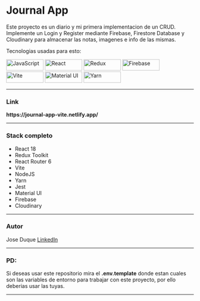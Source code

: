 # Journal App 
Este proyecto es un diario y mi primera implementacion de un CRUD.
Implemente un Login y Register mediante Firebase, Firestore Database 
y Cloudinary para almacenar las notas, imagenes e info de las mismas. 

Tecnologias usadas para esto: 
<div>
  <img src="https://img.shields.io/badge/JavaScript-F7DF1E?style=for-the-badge&logo=javascript&logoColor=black" alt="JavaScript" height="30" width="100">
  <img src="https://img.shields.io/badge/React-20232A?style=for-the-badge&logo=react&logoColor=61DAFB" alt="React" height="30" width="100">
  <img src="https://img.shields.io/badge/Redux-593D88?style=for-the-badge&logo=redux&logoColor=white" alt="Redux" height="30" width="100">
  <img src="https://img.shields.io/badge/firebase-ffca28?style=for-the-badge&logo=firebase&logoColor=black" alt="Firebase" height="30" width="100">
  <img src="https://img.shields.io/badge/Vite-B73BFE?style=for-the-badge&logo=vite&logoColor=FFD62E" alt="Vite" height="30" width="100">
  <img src="https://img.shields.io/badge/Material--UI-0081CB?style=for-the-badge&logo=material-ui&logoColor=white" alt="Material UI" height="30" width="100"/>
  <img src="https://img.shields.io/badge/Yarn-2C8EBB?style=for-the-badge&logo=yarn&logoColor=white" alt="Yarn" height="30" width="100"/>
</div>
<hr/>
<h3> Link </h3>
<strong>https://journal-app-vite.netlify.app/</strong>
<hr/>
<h3> Stack completo </h3>
<ul>
  <li>React 18</li>
  <li>Redux Toolkit</li>
  <li>React Router 6</li>
  <li>Vite</li>
  <li>NodeJS</li>
  <li>Yarn</li>
  <li>Jest</li>
  <li>Material UI</li>
  <li>Firebase</li>
  <li>Cloudinary</li>
</ul>
<hr/>
<h3> Autor </h3>
Jose Duque  
<a href="https://www.linkedin.com/in/joseduquea">Linkedln</a>
<hr/>
<h3>PD: </h3>
Si deseas usar este repositorio mira el <strong>.env.template</strong>
donde estan cuales son las variables de entorno para trabajar con este proyecto,
por ello deberias usar las tuyas. 
<hr/>
